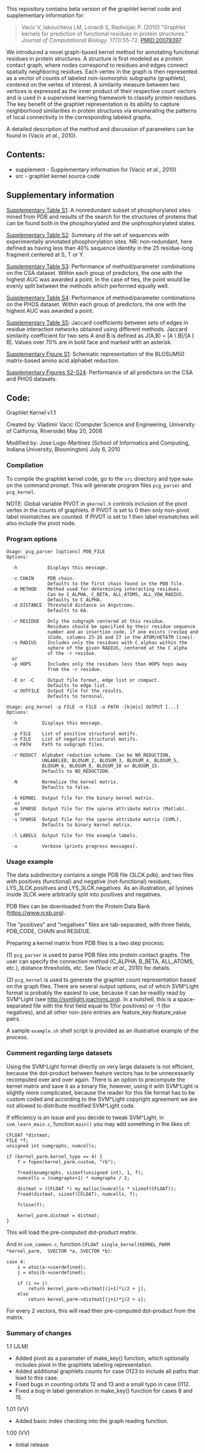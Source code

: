 This repository contains beta version of the graphlet kernel code and 
supplementary information for:

> Vacic V, Iakoucheva LM, Lonardi S, Radivojac P. (2010) "Graphlet 
kernels for prediction of functional residues in protein structures." 
*Journal of Computational Biology*. 17(1):55-72. 
[PMID:20078397](https://pubmed.ncbi.nlm.nih.gov/20078397/).


We introduced a novel graph-based kernel method for annotating
functional residues in protein structures. A structure is first modeled
as a protein contact graph, where nodes correspond to residues and
edges connect spatially neighboring residues. Each vertex in the graph
is then represented as a vector of counts of labeled non-isomorphic
subgraphs (graphlets), centered on the vertex of interest. A similarity
measure between two vertices is expressed as the inner product of their
respective count vectors and is used in a supervised learning framework
to classify protein residues. The key benefit of the graphlet
representation is its ability to capture neighborhood similarities in
protein structures via enumerating the patterns of local connectivity
in the corresponding labeled graphs.

A detailed description of the method and discussion of parameters can be 
found in (Vacic *et al.*, 2010).  


## Contents:

* supplement - Supplementary information for (Vacic *et al.*, 2010)
* src - graphlet kernel source code


## Supplementary information

[Supplementary Table S1](Table_S1_Phos_PDB.xls): A nonredundant subset
of phosphorylated sites mined from PDB and results of the search for
the structures of proteins that can be found both in the phosphorylated
and the unphosphorylated states.

[Supplementary Table S2](Table_S2.pdf): Summary of the set of sequences
with experimentally annotated phosphorylation sites. NR: non-redundant,
here defined as having less than 40% sequence identity in the 25
residue-long fragment centered at S, T or Y.

[Supplementary Table S3](Table_S3.pdf): Performance of method/parameter
combinations on the CSA dataset. Within each group of predictors, the
one with the highest AUC was awarded a point. In the case of ties, the
point would be evenly split between the methods which performed equally
well.

[Supplementary Table S4](Table_S4.pdf): Performance of method/parameter
combinations on the PHOS dataset. Within each group of predictors, the
one with the highest AUC was awarded a point.

[Supplementary Table S5](Table_S5.pdf): Jaccard coefficients between
sets of edges in residue interaction networks obtained using different
methods. Jaccard similarity coefficient for two sets A and B is defined
as J(A,B) = |A \ B|/|A [ B|. Values over 70% are in bold face and
marked with an asterisk.

[Supplementary Figure S1](Figure_S1.pdf): Schematic representation of
the BLOSUM50 matrix-based amino acid alphabet reduction.

[Supplementary Figures S2-S24](Figures_S2_S24.pdf): Performance of all
predictors on the CSA and PHOS datasets. 


## Code:

Graphlet Kernel v1.1

Created by: Vladimir Vacic (Computer Science and Engineering, University
of California, Riverside) May 20, 2008

Modified by: Jose Lugo-Martinez (School of Informatics and Computing,
Indiana University, Bloomington) July 6, 2010


### Compilation

To compile the graphlet kernel code, go to the `src` directory and type
`make` on the command prompt. This will generate program files
`pcg_parser` and `pcg_kernel`. 

NOTE: Global variable PIVOT in `gkernel.h` controls inclusion of the pivot
vertex in the counts of graphlets. If PIVOT is set to 0 then only
non-pivot label mismatches are counted. If PIVOT is set to 1 then label
mismatches will also include the pivot node.


### Program options

```
Usage: pcg_parser [options] PDB_FILE
Options:

  -h           Displays this message.

  -c CHAIN     PDB chain.
               Defaults to the first chain found in the PDB file.
  -m METHOD    Method used for determining interacting residues.
               Can be C_ALPHA, C_BETA, ALL_ATOMS, ALL_VDW_RADIUS.
               Defaults to C_ALPHA.
  -d DISTANCE  Threshold distance in Angstroms.
               Defaults to 6A.

  -r RESIDUE   Only the subgraph centered at this residue.
               Residues should be specified by their residue sequence
               number and an insertion code, if one exists (resSeq and
               iCode, columns 23-26 and 27 in the ATOM/HETATM lines).
  -s RADIUS    Includes only the residues with C alphas within the 
               sphere of the given RADIUS, centered at the C alpha
               of the -r residue.
  or           
  -p HOPS      Includes only the residues less than HOPS hops away
               from the -r residue.

  -E or -C     Output file format, edge list or compact.
               Defaults to edge list.
  -o OUTFILE   Output file for the results.
               Defaults to terminal.
```

```
Usage: pcg_kernel -p FILE -n FILE -a PATH -[k|m|s] OUTPUT [...]
Options:

  -h         Displays this message.

  -p FILE    List of positive structural motifs.
  -n FILE    List of negative structural motifs.
  -a PATH    Path to subgraph files.

  -r REDUCT  Alphabet reduction scheme. Can be NO_REDUCTION,
             UNLABELED, BLOSUM_2, BLOSUM_3, BLOSUM_4, BLOSUM_5,
             BLOSUM_6, BLOSUM_8, BLOSUM_10 or BLOSUM_15.
             Defaults to NO_REDUCTION.

  -N         Normalize the kernel matrix.
             Defaults to false.

  -k KERNEL  Output file for the binary kernel matrix.
   or
  -m SPARSE  Output file for the sparse attribute matrix (Matlab).
   or
  -s SPARSE  Output file for the sparse attribute matrix (SVML).
             Defaults to binary kernel matrix.

  -l LABELS  Output file for the example labels.

  -v         Verbose (prints progress messages).
```


### Usage example 

The data subdirectory contains a single PDB file (3LCK.pdb), and two
files with positives (functional) and negative (not-functional) residues,
LYS_3LCK.positives and LYS_3LCK.negatives. As an illustration, all 
lysines inside 3LCK were arbitrarily split into positives and negatives.

PDB files can be downloaded from the Protein Data Bank
(https://www.rcsb.org).

The "positives" and "negatives" files are tab-separated, with three
fields, PDB_CODE, CHAIN and RESIDUE.  

Preparing a kernel matrix from PDB files is a two step process:

(1) `pcg_parser` is used to parse PDB files into protein contact graphs.
The user can specify the connection method (C_ALPHA, B_BETA, ALL_ATOMS,
etc.), distance thresholds, etc. See (Vacic *et al.*, 2010) for
details.

(2) `pcg_kernel` is used to generate the graphlet count representation
based on the graph files. There are several output options, out of
which SVM^Light format is probably the easiest to use, because it can
be readily read by SVM^Light (see http://svmlight.joachims.org). In a
nutshell, this is a space-separated file with the first field equal to
1(for positives) or -1 (for negatives), and all other non-zero entries
are feature_key:feature_value pairs.  

A sample `example.sh` shell script is provided as an illustrative
example of the process. 


### Comment regarding large datasets

Using the SVM^Light format directly on very large datasets is not
efficient, because the dot-product between feature vectors has to be
unnecessarily recomputed over and over again. There is an option to
precompute the kernel matrix and save it as a binary file, however,
using it with SVM^Light is slightly more complicated, because the
reader for this file format has to be custom coded and according to the
SVM^Light copyright agreement we are not allowed to distribute modified
SVM^Light code. 

If efficiency is an issue and you decide to tweak SVM^Light, in
`svm_learn_main.c`, function `main()` you may add something in the
likes of:

```
CFLOAT *distmat;
FILE *f;
unsigned int numgraphs, numcells;

if (kernel_parm.kernel_type == 4) {
    f = fopen(kernel_parm.custom, "rb");

    fread(&numgraphs, sizeof(unsigned int), 1, f);
    numcells = (numgraphs+1) * numgraphs / 2;

    distmat = (CFLOAT *) my_malloc(numcells * sizeof(CFLOAT));
    fread(distmat, sizeof(CFLOAT), numcells, f);

    fclose(f);

    kernel_parm.distmat = distmat;
}
```

This will load the pre-computed dot-product matrix.

And in `svm_common.c`, function 
`CFLOAT single_kernel(KERNEL_PARM *kernel_parm,  SVECTOR *a, SVECTOR *b)`:

```
case 4:
    i = atoi(a->userdefined);
    j = atoi(b->userdefined);

    if (i >= j)
        return kernel_parm->distmat[(i+1)*i/2 + j];
    else
        return kernel_parm->distmat[(j+1)*j/2 + i];
```

For every 2 vectors, this will read their pre-computed dot-product from
the matrix.


### Summary of changes

1.1 (JLM) 

* Added pivot as a paramater of make_key() function, which optionally includes pivot in the graphlets labeling representation. 
* Added additional graphlets counts for case 0123 to include all paths that lead to this case.
* Fixed bugs in counting orbits 12 and 13 and a small typo in case 0112.
* Fixed a bug in label generation in make_key() function for cases 8 and 15.

1.01 (VV)

* Added basic index checking into the graph reading function.

1.00 (VV)

* Initial release